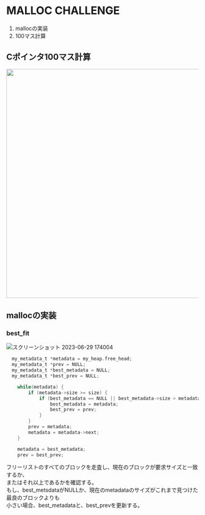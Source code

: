 # MALLOC CHALLENGE
1. mallocの実装</br>
2. 100マス計算

## Cポインタ100マス計算
<img src="https://github.com/marimotona/GoogleSTEP2023/assets/105051587/885f06f0-4004-4f27-828f-ea0fff6a9d00" width="600px">

## mallocの実装

### best_fit
![スクリーンショット 2023-06-29 174004](https://github.com/marimotona/GoogleSTEP2023/assets/105051587/994c9483-f2bf-4bd1-8c47-c33f4597c281)

```c
  my_metadata_t *metadata = my_heap.free_head;
  my_metadata_t *prev = NULL;
  my_metadata_t *best_metadata = NULL;
  my_metadata_t *best_prev = NULL;

    while(metadata) {
        if (metadata->size >= size) {
            if (best_metadata == NULL || best_metadata->size > metadata->size) {
                best_metadata = metadata;
                best_prev = prev;
            }
        }
        prev = metadata;
        metadata = metadata->next;
    }

    metadata = best_metadata;
    prev = best_prev;
```
フリーリストのすべてのブロックを走査し、現在のブロックが要求サイズと一致するか、</br>
またはそれ以上であるかを確認する。</br>
もし、best_metsdataがNULLか、現在のmetadataのサイズがこれまで見つけた最良のブロックよりも</br>
小さい場合、best_metadataと、best_prevを更新する。</br>
